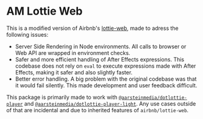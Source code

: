 # AM Lottie Web
This is a modified version of Airbnb's [lottie-web](https://github.com/airbnb/lottie-web), made to adress the following issues:
- Server Side Rendering in Node environments. All calls to browser or Web API are wrapped in environment checks.
- Safer and more efficient handling of After Effects expressions. This codebase does not rely on `eval` to execute expressions made with After Effects, making it safer and also slightly faster.
- Better error handling. A big problem with the original codebase was that it would fail silently. This made development and user feedback difficult.

This package is primarily made to work with [`@aarsteinmedia/dotlottie-player`](https://www.npmjs.com/package/@aarsteinmedia/dotlottie-player) and [`@aarsteinmedia/dotlottie-player-light`](https://www.npmjs.com/package/@aarsteinmedia/dotlottie-player-light). Any use cases outside of that are incidental and due to inherited features of `airbnb/lottie-web`.